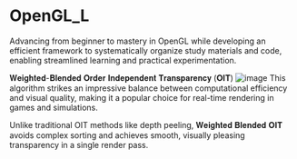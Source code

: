 # OpenGL_L
Advancing from beginner to mastery in OpenGL while developing an efficient framework to systematically organize study materials and code, enabling streamlined learning and practical experimentation.

𝐖𝐞𝐢𝐠𝐡𝐭𝐞𝐝-𝐁𝐥𝐞𝐧𝐝𝐞𝐝 𝐎𝐫𝐝𝐞𝐫 𝐈𝐧𝐝𝐞𝐩𝐞𝐧𝐝𝐞𝐧𝐭 𝐓𝐫𝐚𝐧𝐬𝐩𝐚𝐫𝐞𝐧𝐜𝐲 (𝐎𝐈𝐓)
![image](https://github.com/user-attachments/assets/fe162d80-ee96-4fae-9486-342d0c0c1e6d)
This algorithm strikes an impressive balance between computational efficiency and visual quality, making it a popular choice for real-time rendering in games and simulations.

Unlike traditional OIT methods like depth peeling, 𝐖𝐞𝐢𝐠𝐡𝐭𝐞𝐝 𝐁𝐥𝐞𝐧𝐝𝐞𝐝 𝐎𝐈𝐓 avoids complex sorting and achieves smooth, visually pleasing transparency in a single render pass.
